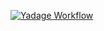 [![Yadage Workflow](https://img.shields.io/badge/run_yadage-checkmate-4187AD.svg)](http://yadage.cern.ch/submit?toplevel=from-github%2Fphenochain%2Fcheckmate_workflow&workflow=workflow.yml&pars=%7B%22events%22%3A+50000%2C+%22analysis%22%3A+%22atlas_conf_2013_047%22%7D&outputs=format_results%2Flimits.json)
